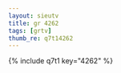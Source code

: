 ```yaml
--- 
layout: sieutv
title: gr 4262
tags: [grtv]
thumb_re: q7t14262
---
```

{% include q7t1 key="4262" %} 
